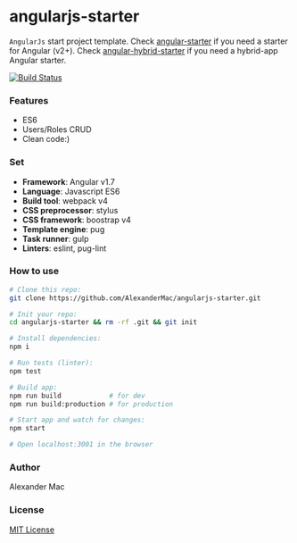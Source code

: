 # angularjs-starter
`AngularJs` start project template. Check [angular-starter](https://github.com/AlexanderMac/angular-starter) if you need a starter for Angular (v2+). Check [angular-hybrid-starter](https://github.com/AlexanderMac/angular-hybrid-starter) if you need a hybrid-app Angular starter.

[![Build Status](https://travis-ci.org/AlexanderMac/angularjs-starter.svg?branch=master)](https://travis-ci.org/AlexanderMac/angularjs-starter)

### Features
- ES6
- Users/Roles CRUD
- Clean code:)

### Set
- **Framework**: Angular v1.7
- **Language**: Javascript ES6
- **Build tool**: webpack v4
- **CSS preprocessor**: stylus
- **CSS framework**: boostrap v4
- **Template engine**: pug
- **Task runner**: gulp
- **Linters**: eslint, pug-lint

### How to use
```sh
# Clone this repo:
git clone https://github.com/AlexanderMac/angularjs-starter.git

# Init your repo:
cd angularjs-starter && rm -rf .git && git init

# Install dependencies:
npm i

# Run tests (linter):
npm test

# Build app:
npm run build            # for dev
npm run build:production # for production

# Start app and watch for changes:
npm start

# Open localhost:3001 in the browser
```

### Author
Alexander Mac

### License
[MIT License](license)
